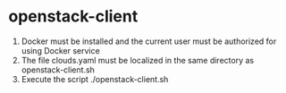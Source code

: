 # openstack-client

1. Docker must be installed and the current user must be authorized for using Docker service
2. The file clouds.yaml must be localized in the same directory as openstack-client.sh
3. Execute the script ./openstack-client.sh
